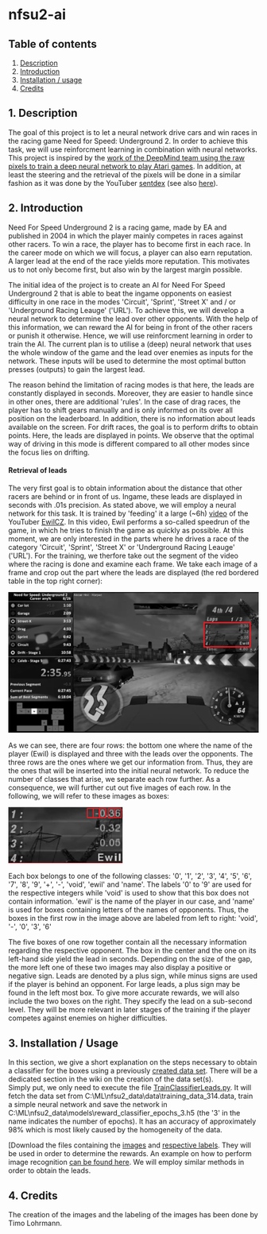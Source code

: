 # nfsu2-ai

## Table of contents

1. [ Description ](#description)
2. [ Introduction ](#introduction)
3. [ Installation / usage ](#installation)
4. [ Credits ](#credits)

<a name="description"></a>
## 1. Description
The goal of this project is to let a neural network drive cars and win races in the racing game Need for Speed: Underground 2. In order to achieve this task, we will use reinforcment learning in combination with neural networks. This project is inspired by the [work of the DeepMind team using the raw pixels to train a deep neural network to play Atari games](http://arxiv.org/pdf/1312.5602v1.pdf). In addition, at least the steering and the retrieval of the pixels will be done in a similar fashion as it was done by the YouTuber [sentdex](https://www.youtube.com/user/sentdex) (see also [here](https://pythonprogramming.net/next-steps-python-plays-gta-v/)).

<a name="introduction"></a>
## 2. Introduction
Need For Speed Underground 2 is a racing game, made by EA and published in 2004 in which the player mainly competes in races against other racers. To win a race, the player has to become first in each race. In the career mode on which we will focus, a player can also earn reputation. A larger lead at the end of the race yields more reputation. This motivates us to not only become first, but also win by the largest margin possible.

The initial idea of the project is to create an AI for Need For Speed Underground 2 that is able to beat the ingame opponents on easiest difficulty in one race in the modes 'Circuit', 'Sprint', 'Street X' and / or 'Underground Racing Leauge' ('URL').
To achieve this, we will develop a neural network to determine the lead over other opponents. With the help of this information, we can reward the AI for being in front of the other racers or punish it otherwise. Hence, we will use reinforcment learning in order to train the AI. The current plan is to utilise a (deep) neural network that uses the whole window of the game and the lead over enemies as inputs for the network. These inputs will be used to determine the most optimal button presses (outputs) to gain the largest lead.

The reason behind the limitation of racing modes is that here, the leads are constantly displayed in seconds. Moreover, they are easier to handle since in other ones, there are additional 'rules'. In the case of drag races, the player has to shift gears manually and is only informed on its over all position on the leaderboard. In addition, there is no information about leads available on the screen. For drift races, the goal is to perform drifts to obtain points. Here, the leads are displayed in points. We observe that the optimal way of driving in this mode is different compared to all other modes since the focus lies on drifting.

#### Retrieval of leads

The very first goal is to obtain information about the distance that other racers are behind or in front of us. Ingame, these leads are displayed in seconds with .01s precision. As stated above, we will employ a neural network for this task. It is trained by 'feeding' it a large (~6h) [video](https://www.youtube.com/watch?v=m2Ed9cIhm4Y) of the YouTuber [EwilCZ](https://www.youtube.com/user/EwilCZ). In this video, Ewil performs a so-called speedrun of the game, in which he tries to finish the game as quickly as possible. At this moment, we are only interested in the parts where he drives a race of the category 'Circuit', 'Sprint', 'Street X' or 'Underground Racing Leauge' ('URL'). For the training, we therfore take out the segment of the video where the racing is done and examine each frame. We take each image of a frame and crop out the part where the leads are displayed (the red bordered table in the top right corner):

![alt text](./frame_race_314.png "A frame from a Street X race. We focus on the red bordered table in the top right corner")

As we can see, there are four rows: the bottom one where the name of the player (Ewil) is displayed and three with the leads over the opponents. The three rows are the ones where we get our information from. Thus, they are the ones that will be inserted into the initial neural network. To reduce the number of classes that arise, we separate each row further. As a consequence, we will further cut out five images of each row. In the following, we will refer to these images as boxes:

![alt text](./table_314.png "The table with the leads. The cuts are demonstrated in the first row. The boxes in the first row are labeled from left to right: 'void', '-', '0', '3', '6' ")

Each box belongs to one of the following classes: '0', '1', '2', '3', '4', '5', '6', '7', '8', '9', '+', '-', 'void', 'ewil' and 'name'. The labels '0' to '9' are used for the respective integers while 'void' is used to show that this box does not contain information. 'ewil' is the name of the player in our case, and 'name' is used for boxes containing letters of the names of opponents. Thus, the boxes in the first row in the image above are labeled from left to right: 'void', '-', '0', '3', '6'  

The five boxes of one row together contain all the necessary information regarding the respective opponent. The box in the center and the one on its left-hand side yield the lead in seconds. Depending on the size of the gap, the more left one of these two images may also display a positive or negative sign. Leads are denoted by a plus sign, while minus signs are used if the player is behind an opponent. For large leads, a plus sign may be found in the left most box. To give more accurate rewards, we will also include the two boxes on the right. They specify the lead on a sub-second level. They will be more relevant in later stages of the training if the player competes against enemies on higher difficulties.

<a name="installation"></a>
## 3. Installation / Usage
In this section, we give a short explanation on the steps necessary to obtain a classifier for the boxes using a previously [created data set](./training_data_314.data). There will be a dedicated section in the wiki on the creation of the data set(s).  
Simply put, we only need to execute the file [TrainClassifierLeads.py](./TrainClassifierLeads.py). It will fetch the data set from C:\ML\nfsu2_data\data\training_data_314.data, train a simple neural network and save the network in C:\ML\nfsu2_data\models\reward_classifier_epochs_3.h5 (the '3' in the name indicates the number of epochs). It has an accuracy of approximately 98\% which is most likely caused by the homogeneity of the data. 


[Download the files containing the [images](./images_boxes.zip) and [respective labels](./labels_one_list_314.data). They will be used in order to determine the rewards. An example on how to perform image recognition [can be found here](https://www.youtube.com/watch?v=Gj0iyo265bc). We will employ similar methods in order to obtain the leads.

<a name="credits"></a>
## 4. Credits

The creation of the images and the labeling of the images has been done by Timo Lohrmann.
